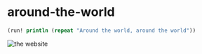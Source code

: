 # around-the-world

```clojure
(run! println (repeat "Around the world, around the world"))
```

![the website](https://piciakk.github.io/around-the-world/)
